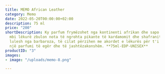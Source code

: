 ```yaml
---
title: MEMO African Leather
category: Memo
date: 2022-05-20T00:00:00+02:00
description: 75 ml
price: "200"
shortDescription: Ky parfum frymëzohet nga kontinenti afrikan dhe sapo spërkatet pak
  mbi lëkurë zbulon nota të ngrohta pikante të kardamomit dhe shafranit me një prekje
  lulesh nga barbaroza, të cilat përzihen me akordet e lëkurës për t'i dhënë jetë
  një parfumi të egër dhe të jashtëzakonshëm. **75ml-EDP-UNISEX**
productID: "3"
images:
- image: "/uploads/memo-8.png"

---
```

